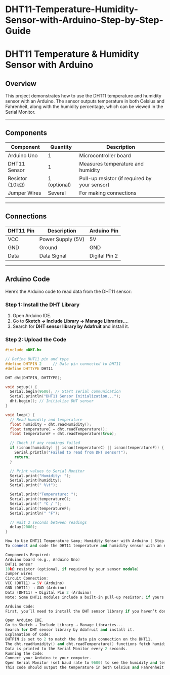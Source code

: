 # DHT11-Temperature-Humidity-Sensor-with-Arduino-Step-by-Step-Guide
# DHT11 Temperature & Humidity Sensor with Arduino

## Overview
This project demonstrates how to use the DHT11 temperature and humidity sensor with an Arduino. The sensor outputs temperature in both Celsius and Fahrenheit, along with the humidity percentage, which can be viewed in the Serial Monitor.

---

## Components
| **Component**        | **Quantity** | **Description**                                    |
|-----------------------|--------------|----------------------------------------------------|
| Arduino Uno           | 1            | Microcontroller board                              |
| DHT11 Sensor          | 1            | Measures temperature and humidity                 |
| Resistor (10kΩ)       | 1 (optional) | Pull-up resistor (if required by your sensor)      |
| Jumper Wires          | Several      | For making connections                            |

---

## Connections
| **DHT11 Pin**       | **Description**        | **Arduino Pin**     |
|----------------------|------------------------|----------------------|
| VCC                 | Power Supply (5V)      | 5V                  |
| GND                 | Ground                 | GND                 |
| Data                | Data Signal            | Digital Pin 2       |

---

## Arduino Code

Here’s the Arduino code to read data from the DHT11 sensor:

### Step 1: Install the DHT Library
1. Open Arduino IDE.
2. Go to **Sketch → Include Library → Manage Libraries...**.
3. Search for **DHT sensor library by Adafruit** and install it.

### Step 2: Upload the Code
```cpp
#include <DHT.h>

// Define DHT11 pin and type
#define DHTPIN 2     // Data pin connected to DHT11
#define DHTTYPE DHT11

DHT dht(DHTPIN, DHTTYPE);

void setup() {
  Serial.begin(9600); // Start serial communication
  Serial.println("DHT11 Sensor Initialization...");
  dht.begin(); // Initialize DHT sensor
}

void loop() {
  // Read humidity and temperature
  float humidity = dht.readHumidity();
  float temperatureC = dht.readTemperature();
  float temperatureF = dht.readTemperature(true);

  // Check if any readings failed
  if (isnan(humidity) || isnan(temperatureC) || isnan(temperatureF)) {
    Serial.println("Failed to read from DHT sensor!");
    return;
  }

  // Print values to Serial Monitor
  Serial.print("Humidity: ");
  Serial.print(humidity);
  Serial.print(" %\t");

  Serial.print("Temperature: ");
  Serial.print(temperatureC);
  Serial.print(" °C / ");
  Serial.print(temperatureF);
  Serial.println(" °F");

  // Wait 2 seconds between readings
  delay(2000);
}

How to Use DHT11 Temperature &amp; Humidity Sensor with Arduino | Step-by-Step Guide
To connect and code the DHT11 temperature and humidity sensor with an Arduino, follow the steps below:

Components Required:
Arduino board (e.g., Arduino Uno)
DHT11 sensor
10kΩ resistor (optional, if required by your sensor module)
Jumper wires
Circuit Connection:
VCC (DHT11) → 5V (Arduino)
GND (DHT11) → GND (Arduino)
Data (DHT11) → Digital Pin 2 (Arduino)
Note: Some DHT11 modules include a built-in pull-up resistor; if yours does not, place a 10kΩ resistor between the Data pin and VCC.

Arduino Code:
First, you’ll need to install the DHT sensor library if you haven’t done so already:

Open Arduino IDE.
Go to Sketch → Include Library → Manage Libraries...
Search for DHT sensor library by Adafruit and install it.
Explanation of Code:
DHTPIN is set to 2 to match the data pin connection on the DHT11.
The dht.readHumidity() and dht.readTemperature() functions fetch humidity and temperature data.
Data is printed to the Serial Monitor every 2 seconds.
Running the Code:
Connect your Arduino to your computer.
Open Serial Monitor (set baud rate to 9600) to see the humidity and temperature values.
This code should output the temperature in both Celsius and Fahrenheit, along with the humidity percentage, updating every two seconds.

